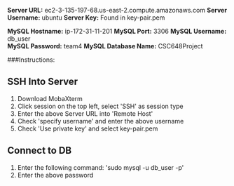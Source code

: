 **Server URL:** ec2-3-135-197-68.us-east-2.compute.amazonaws.com
**Server Username:** ubuntu
**Server Key:** Found in key-pair.pem

**MySQL Hostname:** ip-172-31-11-201
**MySQL Port:** 3306
**MySQL Username:** db_user  
**MySQL Password:** team4
**MySQL Database Name:** CSC648Project


###Instructions:

**SSH Into Server**
----------------
1. Download MobaXterm
2. Click session on the top left, select 'SSH' as session type
3. Enter the above Server URL into 'Remote Host'
4. Check 'specify username' and enter the above username
5. Check 'Use private key' and select key-pair.pem

**Connect to DB**
-------------
1. Enter the following command: 'sudo mysql -u db_user -p'
2. Enter the above password